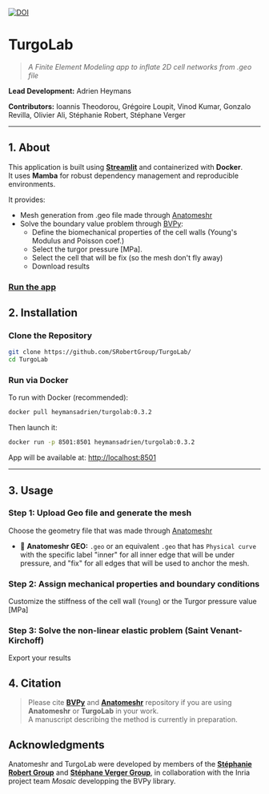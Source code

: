 [![DOI](https://zenodo.org/badge/976231149.svg)](https://doi.org/10.5281/zenodo.15462275)

# TurgoLab

> _A Finite Element Modeling app to inflate 2D cell networks from .geo file_

**Lead Development:**   Adrien Heymans

**Contributors:** 
Ioannis Theodorou, Grégoire Loupit, Vinod Kumar, Gonzalo Revilla, Olivier Ali, Stéphanie Robert, Stéphane Verger

---

## 1. About

This application is built using **[Streamlit](https://streamlit.io/)** and containerized with **Docker**.  
It uses **Mamba** for robust dependency management and reproducible environments.

It provides:

- Mesh generation from .geo file made through [Anatomeshr](https://anatomeshr.serve.scilifelab.se/)
- Solve the boundary value problem through [BVPy](https://gitlab.inria.fr/mosaic/bvpy):
  - Define the biomechanical properties of the cell walls (Young's Modulus and Poisson coef.)
  - Select the turgor pressure [MPa].
  - Select the cell that will be fix (so the mesh don't fly away)
  - Download results

### [Run the app](https://turgolab.serve.scilifelab.se/) 

## 2. Installation

### Clone the Repository

```bash
git clone https://github.com/SRobertGroup/TurgoLab/
cd TurgoLab
```

### Run via Docker

To run with Docker (recommended):

```bash
docker pull heymansadrien/turgolab:0.3.2
```

Then launch it:

```bash
docker run -p 8501:8501 heymansadrien/turgolab:0.3.2
```

App will be available at: [http://localhost:8501](http://localhost:8501)

---

## 3. Usage

### Step 1: Upload Geo file and generate the mesh

Choose the geometry file that was made through [Anatomeshr](https://anatomeshr.serve.scilifelab.se/)

- 📂 **Anatomeshr GEO:** `.geo` or an equivalent `.geo` that has `Physical curve` with the specific label "inner" for all inner edge that will be under pressure, and "fix" for all edges that will be used to anchor the mesh.

### Step 2: Assign mechanical properties and boundary conditions

Customize the stiffness of the cell wall (`Young`) or the Turgor pressure value [MPa]

### Step 3: Solve the non-linear elastic problem (Saint Venant-Kirchoff)

Export your results 


## 4. Citation

> Please cite [**BVPy**](https://gitlab.inria.fr/mosaic/bvpy) and [**Anatomeshr**](https://github.com/SRobertGroup/Anatomeshr) repository if you are using **Anatomeshr** or **TurgoLab** in your work.  
> A manuscript describing the method is currently in preparation.



## Acknowledgments

Anatomeshr and TurgoLab were developed by members of the [**Stéphanie Robert Group**](https://srobertgroup.com/) and [**Stéphane Verger Group**](https://www.upsc.se/researchers/6177-verger-stephane-mechanics-and-dynamics-of-cell-to-cell-adhesion-in-plants.html), in collaboration with the Inria project team *Mosaic* developping the BVPy library.
